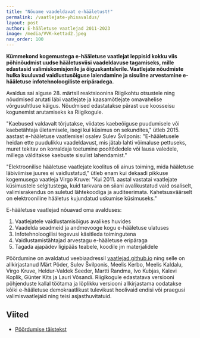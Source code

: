 ```yaml
---
title: "Nõuame vaadeldavat e-hääletust!"
permalink: /vaatlejate-yhisavaldus/
layout: post
author: E-hääletuse vaatlejad 2011-2023
image: /media/VVK-kettad2.jpeg
nav_order: 100
---
```


__Kümmekond kogemustega e-hääletuse vaatlejat leppisid kokku viis põhinõudmist uudse hääletusviisi vaadeldavuse tagamiseks, mille edastasid valimiskomisjonile ja õiguskantslerile. Vaatlejate nõudmiste hulka kuuluvad vaidlustusõiguse laiendamine ja sisuline arvestamine e-hääletuse infotehnoloogiliste eripäradega.__

Avaldus sai alguse 28. märtsil reaktsioonina Riigikohtu otsustele ning nõudmised arutati läbi vaatlejate ja kaasamõtlejate omavahelise võrgusuhtluse käigus. Nõudmised edastatakse pärast uue koosseisu kogunemist arutamiseks ka Riigikogule.

"Kaebused valdavalt tõrjutakse, viidates kaebeõiguse puudumisele või kaebetähtaja ületamisele, isegi kui küsimus on sekundites," ütleb 2015. aastast e-hääletuse vaatlemisel osalev Sulev Švilponis: "E-hääletusele heidan ette puudulikku vaadeldavust, mis jätab lahti võimaluse pettuseks, muret tekitav on korraldaja toetumine pooltõdedele või lausa valedele, millega välditakse kaebuste sisulist lahendamist."

"Elektroonilise hääletuse vaatlejate koolitus oli ainus toiming, mida hääletuse läbiviimise juures ei vaidlustatud," ütleb enam kui dekaadi pikkuse kogemusega vaatleja Virgo Kruve: "Kui 2011. aastal vastatai vaatlejate küsimustele selgitustega, kuid tarkvara on siiani avalikustatud vaid osaliselt, valimisrakendus on suletud lähtekoodiga ja auditeerimata. Kahetsusväärselt on elektrooniline hääletus kujundatud uskumise küsimuseks."

E-hääletuse vaatlejad nõuavad oma avalduses:

1. Vaatlejatele vaidlustamisõigus avalikes huvides
2. Vaadelda seadmeid ja andmevooge kogu e-hääletuse ulatuses
3. Infotehnoloogilisi tegevusi käsitleda toimingutena
4. Vaidlustamistähtajad arvestagu e-hääletuse eripäraga
5. Tagada ajapädev ligipääs teabele, koodile jm materjalidele

Pöördumine on avaldatud veebiaadressil [vaatlejad.github.io](https://vaatlejad.github.io/) ning selle on allkirjastanud Märt Põder, Sulev Švilponis, Meelis Kerbo, Meelis Kaldalu, Virgo Kruve, Heldur-Valdek Seeder, Martti Randma, Ivo Kubjas, Kalevi Koplik, Günter Kits ja Lauri Võsandi. Riigikogule edastatava versiooni põhjenduste kallal töötama ja lõplikku versiooni allkirjastama oodatakse kõiki e-hääletuse demokraatlikust tulevikust hoolivaid endisi või praegusi valimisvaatlejaid ning teisi asjasthuvitatuid.

## Viited

* [Pöördumise täistekst](/docs/yhisavaldus2023/)